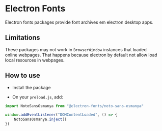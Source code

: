 # Electron Fonts

Electron fonts packages provide font archives em electron desktop apps.

## Limitations

These packages may not work in `BrowserWindow` instances that loaded online webpages. That happens because electron by default not allow load local resources in webpages.

## How to use

* Install the package

* On your `preload.js`, add:

```ts
import NotoSansOsmanya from "@electron-fonts/noto-sans-osmanya"

window.addEventListener("DOMContentLoaded", () => {
    NotoSansOsmanya.inject()
})
```